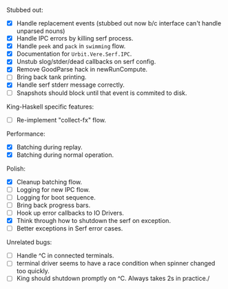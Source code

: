 Stubbed out:

- [x] Handle replacement events (stubbed out now b/c interface can't
  handle unparsed nouns)
- [x] Handle IPC errors by killing serf process.
- [x] Handle `peek` and `pack` in `swimming` flow.
- [x] Documentation for `Urbit.Vere.Serf.IPC`.
- [x] Unstub slog/stder/dead callbacks on serf config.
- [x] Remove GoodParse hack in newRunCompute.
- [ ] Bring back tank printing.
- [x] Handle serf stderr message correctly.
- [ ] Snapshots should block until that event is commited to disk.

King-Haskell specific features:

- [ ] Re-implement "collect-fx" flow.

Performance:

- [x] Batching during replay.
- [x] Batching during normal operation.

Polish:

- [x] Cleanup batching flow.
- [ ] Logging for new IPC flow.
- [ ] Logging for boot sequence.
- [ ] Bring back progress bars.
- [ ] Hook up error callbacks to IO Drivers.
- [x] Think through how to shutdown the serf on exception.
- [ ] Better exceptions in Serf error cases.

Unrelated bugs:

- [ ] Handle ^C in connected terminals.
- [ ] terminal driver seems to have a race condition when spinner changed
      too quickly.
- [ ] King should shutdown promptly on ^C. Always takes 2s in practice./

